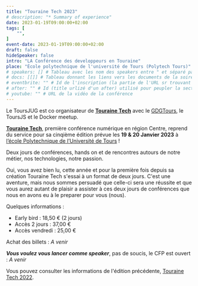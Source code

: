 ```yaml
---
title: "Touraine Tech 2023"
# description: "* Summary of experience"
date: 2023-01-19T09:00:00+02:00
tags: [
    "",
]
event-date: 2023-01-19T09:00:00+02:00
draft: false
hideSpeaker: false
intro: "LA Conférence des developpeurs en Touraine"
place: "École polytechnique de l'université de Tours (Polytech Tours)" # emplacement de l'evenement
# speakers: [] # Tableau avec les nom des speakers entre " et séparé par des , et doit être identique au titre du speaker enregistré !
# docs: [[]] # Tableau donnant les liens vers les documents de la soirée hors affiche - exemple : [["L'inauguration","http://toursjug.cloud.xwiki.com/xwiki/bin/download/Meetings/20080409/InaugurationToursJUG.pdf"], ["Unitils et Selenium","Unitils-Selenium.pdf"]]
# eventbrite: "" # Id de l'inscription (la partie de l'URL sr trouvant après https://www.eventbrite.fr/e/ )
# after: "" # Id (title urlizé d'un after) utilisé pour peupler la section after d'un evvent (exemple : apside-after-01)
# youtube: "" # URL de la vidéo de la conférence
---
```

Le ToursJUG est co organisateur de **[Touraine Tech](https://touraine.tech/)** avec le [GDGTours](https://twitter.com/gdgtours), le ToursJS et le Docker meetup.

**[Touraine Tech](https://touraine.tech/)**, première conférence numérique en région Centre, reprend
du service pour sa cinqième édition prévue les **19 & 20 Janvier 2023** à [l’école
Polytechnique de l’Université de Tours](/place/polytech) !

Deux jours de conférences, hands on et de rencontres autours de notre métier, nos technologies, notre passion.

Oui, vous avez bien lu, cette année et pour la première fois depuis sa création Touraine Tech s'essai à un format de deux jours.
C'est une aventure, mais nous sommes persuadé que celle-ci sera une réussite et que vous aurez autant de plaisir a assister à ces deux jours de conférences que nous en avons eu à le preparer pour vous (nous).


Quelques informations : 

* Early bird : 18,50 € (2 jours)
* Accès 2 jours : 37,00 €
* Accès vendredi : 25,00 €

Achat des billets : *A venir*

***Vous voulez vous lancer comme speaker***, pas de soucis, le CFP est ouvert : *A venir*



Vous pouvez consulter les informations de l'édition précédente, [Touraine Tech 2022](https://2022.touraine.tech/).
